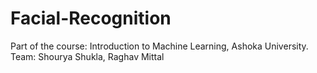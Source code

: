 # Facial-Recognition
Part of the course: Introduction to Machine Learning, Ashoka University. Team: Shourya Shukla, Raghav Mittal
